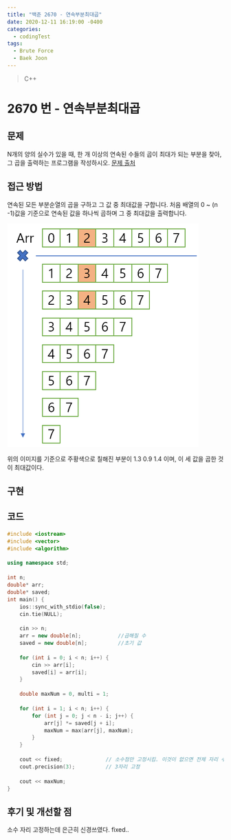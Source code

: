 ```yaml
---
title: "백준 2670 - 연속부분최대곱"
date: 2020-12-11 16:19:00 -0400
categories: 
  - codingTest
tags:
  - Brute Force
  - Baek Joon
---
```


> C++ 

2670 번 - 연속부분최대곱
=============
 
## 문제
N개의 양의 실수가 있을 때, 한 개 이상의 연속된 수들의 곱이 최대가 되는 부분을 찾아, 그 곱을 출력하는 프로그램을 작성하시오. 
[문제 출처](https://www.acmicpc.net/problem/2670)

## 접근 방법 

연속된 모든 부분순열의 곱을 구하고 그 값 중 최대값을 구합니다.
처음 배열의 0 ~ (n -1)값을 기준으로 연속된 값을 하나씩 곱하며 그 중 최대값을 출력합니다.

<img src="/images/codingTest/2670.PNG">

위의 이미지를 기준으로 주황색으로 칠해진 부분이 1.3 0.9 1.4 이며, 이 세 값을 곱한 것이 최대값이다.

## 구현


## 코드
```c++
#include <iostream>
#include <vector>
#include <algorithm>

using namespace std;

int n;
double* arr;
double* saved;
int main() {
	ios::sync_with_stdio(false);
	cin.tie(NULL);
	
	cin >> n;
	arr = new double[n];            //곱해질 수
	saved = new double[n];          //초기 값

	for (int i = 0; i < n; i++) {
		cin >> arr[i];
		saved[i] = arr[i];
	}
	
	double maxNum = 0, multi = 1;

	for (int i = 1; i < n; i++) {
		for (int j = 0; j < n - i; j++) {
			arr[j] *= saved[j + i];
			maxNum = max(arr[j], maxNum);
		}
	}

	cout << fixed;				// 소수점만 고정시킴. 이것이 없으면 전체 자리 수 중 n자리만 고정시킴
	cout.precision(3);			// 3자리 고정

	cout << maxNum;
}
```

## 후기 및 개선할 점

소수 자리 고정하는데 은근히 신경쓰였다. fixed..